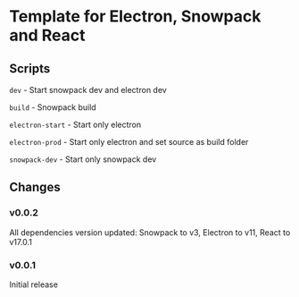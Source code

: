 # Template for Electron, Snowpack and React

## Scripts

`dev` - Start snowpack dev and electron dev

`build` - Snowpack build

`electron-start` - Start only electron

`electron-prod` - Start only electron and set source as build folder

`snowpack-dev` - Start only snowpack dev

## Changes

### v0.0.2

All dependencies version updated: Snowpack to v3, Electron to v11, React to v17.0.1

### v0.0.1

Initial release
